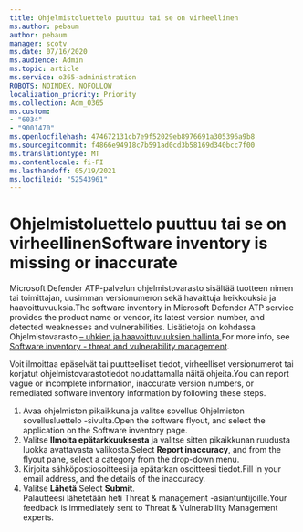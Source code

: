```yaml
---
title: Ohjelmistoluettelo puuttuu tai se on virheellinen
ms.author: pebaum
author: pebaum
manager: scotv
ms.date: 07/16/2020
ms.audience: Admin
ms.topic: article
ms.service: o365-administration
ROBOTS: NOINDEX, NOFOLLOW
localization_priority: Priority
ms.collection: Adm_O365
ms.custom:
- "6034"
- "9001470"
ms.openlocfilehash: 474672131cb7e9f52029eb8976691a305396a9b8
ms.sourcegitcommit: f4866e94918c7b591ad0cd3b58169d340bcc7f00
ms.translationtype: MT
ms.contentlocale: fi-FI
ms.lasthandoff: 05/19/2021
ms.locfileid: "52543961"
---
```

# <a name="software-inventory-is-missing-or-inaccurate"></a><span data-ttu-id="51c04-102">Ohjelmistoluettelo puuttuu tai se on virheellinen</span><span class="sxs-lookup"><span data-stu-id="51c04-102">Software inventory is missing or inaccurate</span></span>

<span data-ttu-id="51c04-103">Microsoft Defender ATP-palvelun ohjelmistovarasto sisältää tuotteen nimen tai toimittajan, uusimman versionumeron sekä havaittuja heikkouksia ja haavoittuvuuksia.</span><span class="sxs-lookup"><span data-stu-id="51c04-103">The software inventory in Microsoft Defender ATP service provides the product name or vendor, its latest version number, and detected weaknesses and vulnerabilities.</span></span> <span data-ttu-id="51c04-104">Lisätietoja on kohdassa Ohjelmistovarasto [– uhkien ja haavoittuvuuksien hallinta.](/windows/security/threat-protection/microsoft-defender-atp/tvm-software-inventory)</span><span class="sxs-lookup"><span data-stu-id="51c04-104">For more info, see [Software inventory - threat and vulnerability management](/windows/security/threat-protection/microsoft-defender-atp/tvm-software-inventory).</span></span>

<span data-ttu-id="51c04-105">Voit ilmoittaa epäselvät tai puutteelliset tiedot, virheelliset versionumerot tai korjatut ohjelmistovarastotiedot noudattamalla näitä ohjeita.</span><span class="sxs-lookup"><span data-stu-id="51c04-105">You can report vague or incomplete information, inaccurate version numbers, or remediated software inventory information by following these steps.</span></span>  

1. <span data-ttu-id="51c04-106">Avaa ohjelmiston pikaikkuna ja valitse sovellus Ohjelmiston sovellusluettelo -sivulta.</span><span class="sxs-lookup"><span data-stu-id="51c04-106">Open the software flyout, and select the application on the Software inventory page.</span></span>
2. <span data-ttu-id="51c04-107">Valitse **Ilmoita epätarkkuuksesta** ja valitse sitten pikaikkunan ruudusta luokka avattavasta valikosta.</span><span class="sxs-lookup"><span data-stu-id="51c04-107">Select **Report inaccuracy**, and from the flyout pane, select a category from the drop-down menu.</span></span>
3. <span data-ttu-id="51c04-108">Kirjoita sähköpostiosoitteesi ja epätarkan osoitteesi tiedot.</span><span class="sxs-lookup"><span data-stu-id="51c04-108">Fill in your email address, and the details of the inaccuracy.</span></span>
4. <span data-ttu-id="51c04-109">Valitse **Lähetä**.</span><span class="sxs-lookup"><span data-stu-id="51c04-109">Select **Submit**.</span></span></br>
    <span data-ttu-id="51c04-110">Palautteesi lähetetään heti Threat & management -asiantuntijoille.</span><span class="sxs-lookup"><span data-stu-id="51c04-110">Your feedback is immediately sent to Threat & Vulnerability Management experts.</span></span>
